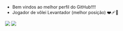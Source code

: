 - Bem vindos ao melhor perfil do GitHub!!!!
- Jogador de vôlei Levantador (melhor posição) ❤️‍🩹🏐

  
![](https://media1.tenor.com/m/l2jatOAeMtAAAAAC/haikyuu-hinata.gif)
![](https://media1.tenor.com/m/TkqjuWqmNycAAAAC/kuroo-bokuto.gif)
